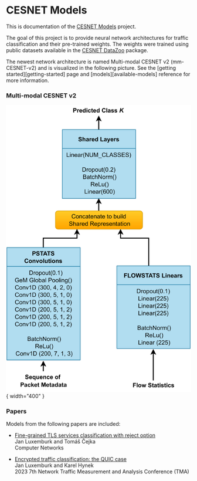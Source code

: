 # CESNET Models

This is documentation of the [CESNET Models](https://github.com/CESNET/cesnet-models) project. 

The goal of this project is to provide neural network architectures for traffic classification and their pre-trained weights. The weights were trained using public datasets available in the [CESNET DataZoo](https://github.com/CESNET/cesnet-datazoo) package.

The newest network architecture is named Multi-modal CESNET v2 (mm-CESNET-v2) and is visualized in the following picture. See the [getting started][getting-started] page and [models][available-models] reference for more information.

### Multi-modal CESNET v2
![](images/model-mm-cesnet-v2.png){ width="400" }


### Papers

Models from the following papers are included:

* [Fine-grained TLS services classification with reject option](https://doi.org/10.1016/j.comnet.2022.109467) <br>
Jan Luxemburk and Tomáš Čejka <br>
Computer Networks

* [Encrypted traffic classification: the QUIC case](https://doi.org/10.1016/10.23919/TMA58422.2023.10199052) <br>
Jan Luxemburk and Karel Hynek <br>
2023 7th Network Traffic Measurement and Analysis Conference (TMA)